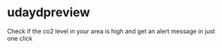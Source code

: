 # udaydpreview
Check if the co2 level in your area is high and get an alert message in just one click
